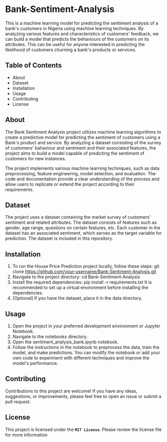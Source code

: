 # Bank-Sentiment-Analysis

This is a machine learning model for predicting the sentiment analysis of a bank's customers in Nigeria using machine learning techniques. By analyzing various features and characteristics of customers' feedback, we can build a model that predicts the behaviours of the customers on its attributes. This can be useful for anyone interested in predicting the likelihood of customers churning a bank's products or services.

## Table of Contents

* About
* Dataset
* Installation
* Usage
* Contributing
* License

## About

The Bank Sentiment Analysis project utilizes machine learning algorithms to create a predictive model for predicting the sentiment of customers using a Bank's product and service. By analyzing a dataset consisting of the survey of customers' bahaviour and sentiment and their associated features, the project aims to build a model capable of predicting the sentiment of customers for new instances.

The project implements various machine learning techniques, such as data preprocessing, feature engineering, model selection, and evaluation. The code and documentation provide a clear understanding of the process and allow users to replicate or extend the project according to their requirements.

## Dataset

The project uses a dataset containing the market survey of customers' sentiment and related attributes. The dataset consists of features such as gender, age range, questions on certain features, etc. Each customer in the dataset has an associated sentiment, which serves as the target variable for prediction.
The dataset is included in this repository.

## Installation

1. To run the House Price Prediction project locally, follow these steps:
git clone https://github.com/your-username/Bank-Sentiment-Analysis.git
2. Navigate to the project directory:
cd Bank-Sentiment-Analysis
3. Install the required dependencies:
pip install -r requirements.txt
It is recommended to set up a virtual environment before installing the dependencies.
4. [Optional] If you have the dataset, place it in the data directory.

## Usage

1. Open the project in your preferred development environment or Jupyter Notebook.
2. Navigate to the notebooks directory.
3. Open the sentiment_analysis_bank.ipynb notebook.
4. Follow the instructions in the notebook to preprocess the data, train the model, and make predictions.
You can modify the notebook or add your own code to experiment with different techniques and improve the model's performance.

## Contributing

Contributions to this project are welcome! If you have any ideas, suggestions, or improvements, please feel free to open an issue or submit a pull request.

## License

This project is licensed under the **`MIT License`**. Please review the license file for more information
